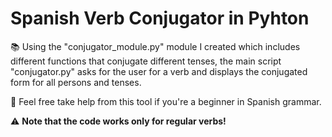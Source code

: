 # Spanish Verb Conjugator in Pyhton

📚 Using the "conjugator_module.py" module I created which includes different functions that conjugate different tenses, the main script "conjugator.py" asks for the user for a verb and displays the conjugated form for all persons and tenses.

🧐 Feel free take help from this tool if you're a beginner in Spanish grammar.

⚠️ **Note that the code works only for regular verbs!**
